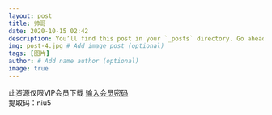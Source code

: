 ```yaml
---
layout: post
title: 帅哥
date: 2020-10-15 02:42
description: You’ll find this post in your `_posts` directory. Go ahead and edit it and re-build the site to see your changes.
img: post-4.jpg # Add image post (optional)
tags: [图片]
author: # Add name author (optional)
image: true
---
```

此资源仅限VIP会员下载
<a href="https://wmnhw.github.io/myblog/srmm/0004.html">输入会员密码</a>  
提取码：niu5
